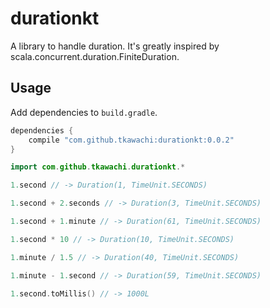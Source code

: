 # durationkt

A library to handle duration.
It's greatly inspired by scala.concurrent.duration.FiniteDuration.

## Usage

Add dependencies to `build.gradle`.

```gradle
dependencies {
    compile "com.github.tkawachi:durationkt:0.0.2"
}
```

```kotlin
import com.github.tkawachi.durationkt.*

1.second // -> Duration(1, TimeUnit.SECONDS)

1.second + 2.seconds // -> Duration(3, TimeUnit.SECONDS)

1.second + 1.minute // -> Duration(61, TimeUnit.SECONDS)

1.second * 10 // -> Duration(10, TimeUnit.SECONDS)

1.minute / 1.5 // -> Duration(40, TimeUnit.SECONDS)

1.minute - 1.second // -> Duration(59, TimeUnit.SECONDS)

1.second.toMillis() // -> 1000L
```
